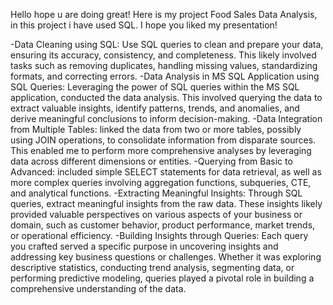 Hello hope u are doing great!
Here is my project Food Sales Data Analysis, in this project i have used SQL.
I hope you liked my presentation!

-Data Cleaning using SQL: Use SQL queries to clean and prepare your data, ensuring its accuracy, consistency, and completeness. This likely involved tasks such as removing duplicates, handling missing values, standardizing formats, and correcting errors.
-Data Analysis in MS SQL Application using SQL Queries: Leveraging the power of SQL queries within the MS SQL application, conducted the data analysis. This involved querying the data to extract valuable insights, identify patterns, trends, and anomalies, and derive meaningful conclusions to inform decision-making.
-Data Integration from Multiple Tables:  linked the data from two or more tables, possibly using JOIN operations, to consolidate information from disparate sources. This enabled me to perform more comprehensive analyses by leveraging data across different dimensions or entities.
-Querying from Basic to Advanced:  included simple SELECT statements for data retrieval, as well as more complex queries involving aggregation functions, subqueries, CTE, and analytical functions.
-Extracting Meaningful Insights: Through SQL queries, extract meaningful insights from the raw data. These insights likely provided valuable perspectives on various aspects of your business or domain, such as customer behavior, product performance, market trends, or operational efficiency.
-Building Insights through Queries: Each query you crafted served a specific purpose in uncovering insights and addressing key business questions or challenges. Whether it was exploring descriptive statistics, conducting trend analysis, segmenting data, or performing predictive modeling, queries played a pivotal role in building a comprehensive understanding of the data.
